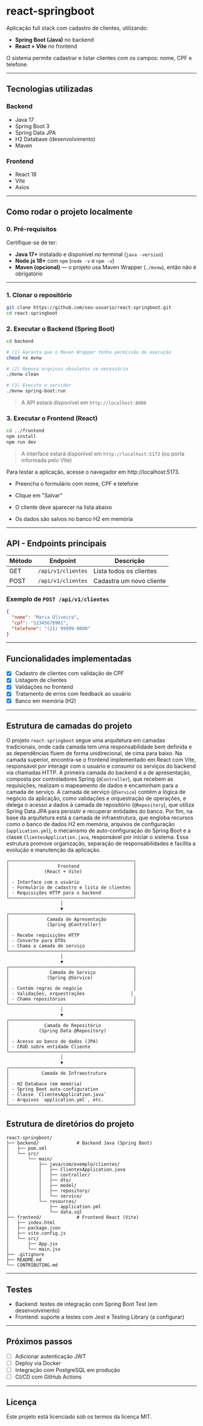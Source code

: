 # react-springboot

Aplicação full stack com cadastro de clientes, utilizando:

- **Spring Boot (Java)** no backend
- **React + Vite** no frontend

O sistema permite cadastrar e listar clientes com os campos: nome, CPF e telefone.

---

## Tecnologias utilizadas

### Backend
- Java 17
- Spring Boot 3
- Spring Data JPA
- H2 Database (desenvolvimento)
- Maven

### Frontend
- React 18
- Vite
- Axios

---

## Como rodar o projeto localmente

### 0. Pré-requisitos

Certifique-se de ter:

- **Java 17+** instalado e disponível no terminal (`java -version`)
- **Node.js 18+** com `npm` (`node -v` e `npm -v`)
- **Maven (opcional)** — o projeto usa Maven Wrapper (`./mvnw`), então não é obrigatório

---

### 1. Clonar o repositório
```bash
git clone https://github.com/seu-usuario/react-springboot.git
cd react-springboot
```

### 2. Executar o Backend (Spring Boot)

```bash
cd backend

# (1) Garanta que o Maven Wrapper tenha permissão de execução
chmod +x mvnw

# (2) Remova arquivos obsoletos se necessário
./mvnw clean

# (3) Execute o servidor
./mvnw spring-boot:run
```

> A API estará disponível em `http://localhost:8080`

### 3. Executar o Frontend (React)

```bash
cd ../frontend
npm install
npm run dev
```

> A interface estará disponível em `http://localhost:5173` (ou porta informada pelo Vite)

Para testar a aplicação, acesse o navegador em http://localhost:5173.

- Preencha o formulário com nome, CPF e telefone

- Clique em "Salvar"

- O cliente deve aparecer na lista abaixo

- Os dados são salvos no banco H2 em memória

---

## API - Endpoints principais

| Método | Endpoint             | Descrição                |
|--------|----------------------|--------------------------|
| GET    | `/api/v1/clientes`   | Lista todos os clientes  |
| POST   | `/api/v1/clientes`   | Cadastra um novo cliente |

### Exemplo de `POST /api/v1/clientes`
```json
{
  "nome": "Maria Oliveira",
  "cpf": "12345678901",
  "telefone": "(21) 99999-0000"
}
```

---

## Funcionalidades implementadas

- [x] Cadastro de clientes com validação de CPF
- [x] Listagem de clientes
- [x] Validações no frontend
- [x] Tratamento de erros com feedback ao usuário
- [x] Banco em memória (H2)

---

## Estrutura de camadas do projeto

O projeto `react-springboot` segue uma arquitetura em camadas tradicionais, onde cada camada tem uma responsabilidade bem definida e as dependências fluem de forma unidirecional, de cima para baixo. Na camada superior, encontra-se o frontend implementado em React com Vite, responsável por interagir com o usuário e consumir os serviços do backend via chamadas HTTP. A primeira camada do backend é a de apresentação, composta por controladores Spring (`@Controller`), que recebem as requisições, realizam o mapeamento de dados e encaminham para a camada de serviço. A camada de serviço (`@Service`) contém a lógica de negócio da aplicação, como validações e orquestração de operações, e delega o acesso a dados à camada de repositório (`@Repository`), que utiliza Spring Data JPA para persistir e recuperar entidades do banco. Por fim, na base da arquitetura está a camada de infraestrutura, que engloba recursos como o banco de dados H2 em memória, arquivos de configuração (`application.yml`), o mecanismo de auto-configuração do Spring Boot e a classe `ClientesApplication.java`, responsável por iniciar o sistema. Essa estrutura promove organização, separação de responsabilidades e facilita a evolução e manutenção da aplicação.


```
┌──────────────────────────────────────────────┐
│                  Frontend                    │
│             (React + Vite)                   │
│                                              │
│ - Interface com o usuário                    │
│ - Formulário de cadastro e lista de clientes │
│ - Requisições HTTP para o backend            │
└──────────────────────────────────────────────┘
                    │
                    ▼
┌──────────────────────────────────────────────┐
│              Camada de Apresentação          │
│              (Spring @Controller)            │
│                                              │
│ - Recebe requisições HTTP                    │
│ - Converte para DTOs                         │
│ - Chama a camada de serviço                  │
└──────────────────────────────────────────────┘
                    │
                    ▼
┌──────────────────────────────────────────────┐
│               Camada de Serviço              │
│              (Spring @Service)               │
│                                              │
│ - Contém regras de negócio                   │
│ - Validações, orquestrações                 │
│ - Chama repositórios                         │
└──────────────────────────────────────────────┘
                    │
                    ▼
┌──────────────────────────────────────────────┐
│             Camada de Repositório            │
│           (Spring Data @Repository)          │
│                                              │
│ - Acesso ao banco de dados (JPA)             │
│ - CRUD sobre entidade Cliente                │
└──────────────────────────────────────────────┘
                    │
                    ▼
┌──────────────────────────────────────────────┐
│            Camada de Infraestrutura          │
│                                              │
│ - H2 Database (em memória)                   │
│ - Spring Boot auto-configuration             │
│ - Classe `ClientesApplication.java`          │
│ - Arquivos `application.yml`, etc.           │
└──────────────────────────────────────────────┘
```

## Estrutura de diretórios do projeto

```
react-springboot/
├── backend/              # Backend Java (Spring Boot)
│   ├── pom.xml
│   └── src/
│       └── main/
│           ├── java/com/exemplo/clientes/
│           │   ├── ClientesApplication.java
│           │   ├── controller/
│           │   ├── dto/
│           │   ├── model/
│           │   ├── repository/
│           │   └── service/
│           └── resources/
│               ├── application.yml
│               └── data.sql
├── frontend/             # Frontend React (Vite)
│   ├── index.html
│   ├── package.json
│   ├── vite.config.js
│   └── src/
│       ├── App.jsx
│       └── main.jsx
├── .gitignore
├── README.md
└── CONTRIBUTING.md
```

---

## Testes

- Backend: testes de integração com Spring Boot Test (em desenvolvimento)
- Frontend: suporte a testes com Jest e Testing Library (a configurar)

---

## Próximos passos

- [ ] Adicionar autenticação JWT
- [ ] Deploy via Docker
- [ ] Integração com PostgreSQL em produção
- [ ] CI/CD com GitHub Actions

---

## Licença

Este projeto está licenciado sob os termos da licença MIT.